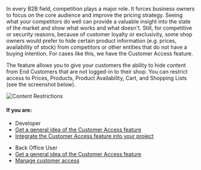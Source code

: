In every B2B field, competition plays a major role. It forces business owners to focus on the core audience and improve the pricing strategy. Seeing what your competitors do well can provide a valuable insight into the state of the market and show what works and what doesn't. Still, for competitive or security reasons, because of customer loyalty or exclusivity, some shop owners would prefer to hide certain product information (e.g. prices, availability of stock) from competitors or other entities that do not have a buying intention. For cases like this, we have the Customer Access feature.

The feature allows you to give your customers the ability to hide content from End Customers that are not logged-in to their shop. You can restrict access to Prices, Products, Product Availability, Cart, and Shopping Lists (see the screenshot below).

![Content Restrictions](https://spryker.s3.eu-central-1.amazonaws.com/docs/Features/Company+Account+Management/Hide+Content+from+Logged+out+Users/Hide+Content+from+Logged+out+Users/Content+restrictions.png)

#### If you are:

<div class="mr-container">
    <div class="mr-list-container">
        <!-- col1 -->
        <div class="mr-col">
            <ul class="mr-list mr-list-green">
                <li class="mr-title">Developer</li>
                <li><a href="https://documentation.spryker.com/docs/hide-content-from-logged-out-users-overview" class="mr-link">Get a general idea of the Customer Access feature</a></li>
                <li><a href="https://documentation.spryker.com/docs/customer-access-feature-integration" class="mr-link">Integrate the Customer Access feature into your project</a></li>
            </ul>
        </div>
<!-- col2 -->
        <div class="mr-col">
            <ul class="mr-list mr-list-blue">
                <li class="mr-title"> Back Office User</li>
                <li><a href="https://documentation.spryker.com/docs/hide-content-from-logged-out-users-overview" class="mr-link">Get a general idea of the Customer Access feature</a></li>
                <li><a href="https://documentation.spryker.com/docs/managing-customer-access" class="mr-link">Manage customer access</a></li>
            </ul>
        </div>
        </div>
</div>